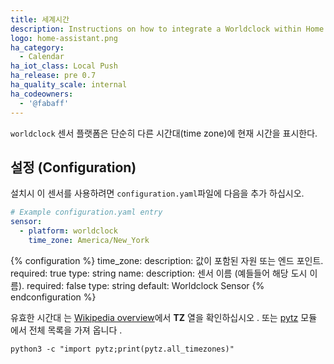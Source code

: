 ```yaml
---
title: 세계시간
description: Instructions on how to integrate a Worldclock within Home Assistant.
logo: home-assistant.png
ha_category:
  - Calendar
ha_iot_class: Local Push
ha_release: pre 0.7
ha_quality_scale: internal
ha_codeowners:
  - '@fabaff'
---
```


`worldclock` 센서 플랫폼은 단순히 다른 시간대(time zone)에 현재 시간을 표시한다.

## 설정 (Configuration)

설치시 이 센서를 사용하려면 `configuration.yaml`파일에 다음을 추가 하십시오.

```yaml
# Example configuration.yaml entry
sensor:
  - platform: worldclock
    time_zone: America/New_York
```

{% configuration %}
time_zone:
  description: 값이 포함된 자원 또는 엔드 포인트.
  required: true
  type: string
name:
  description: 센서 이름 (예들들어 해당 도시 이름).
  required: false
  type: string
  default: Worldclock Sensor
{% endconfiguration %}

유효한 시간대 는 [Wikipedia overview](https://en.wikipedia.org/wiki/List_of_tz_database_time_zones)에서 **TZ** 열을 확인하십시오 . 또는 [pytz](https://pypi.python.org/pypi/pytz) 모듈 에서 전체 목록을 가져 옵니다 .

```shell
python3 -c "import pytz;print(pytz.all_timezones)"
```
